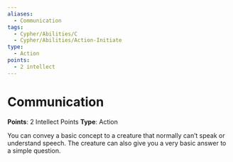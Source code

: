 ```yaml
---
aliases:
  - Communication
tags:
  - Cypher/Abilities/C
  - Cypher/Abilities/Action-Initiate
type:
  - Action
points:
  - 2 intellect
---
```


# Communication

**Points**: 2 Intellect Points
**Type**: Action

You can convey a basic concept to a creature that normally can’t speak or understand speech. The creature can also give you a very basic answer to a simple question.

